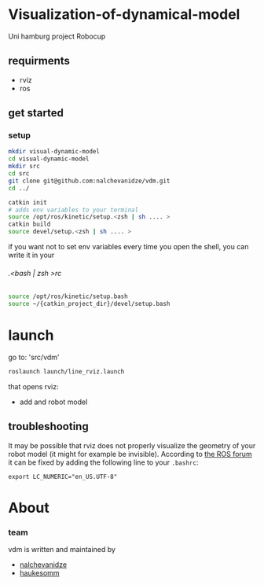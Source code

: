 # Visualization-of-dynamical-model

Uni hamburg project Robocup

## requirments

- rviz
- ros

## get started

### setup

```zsh
mkdir visual-dynamic-model
cd visual-dynamic-model
mkdir src
cd src
git clone git@github.com:nalchevanidze/vdm.git
cd ../

catkin init
# adds env variables to your terminal
source /opt/ros/kinetic/setup.<zsh | sh .... >
catkin build
source devel/setup.<zsh | sh .... >
```

if you want not to set env variables every time you open the shell, you can write it in your

###### .<bash | zsh >rc

```bash
source /opt/ros/kinetic/setup.bash
source ~/{catkin_project_dir}/devel/setup.bash
```

# launch

go to: 'src/vdm'

```bash
roslaunch launch/line_rviz.launch
```

that opens rviz:

- add and robot model

## troubleshooting

It may be possible that rviz does not properly visualize the geometry of your
robot model (it might for example be invisible).
According to [the ROS forum](https://answers.ros.org/question/271357/rviz-doesnt-show-any-shape/) it can be fixed by adding the following line to your `.bashrc`:

```
export LC_NUMERIC="en_US.UTF-8"
```


# About

### team

vdm is written and maintained by

- [nalchevanidze](https://github.com/nalchevanidze)
- [haukesomm](https://github.com/haukesomm)

